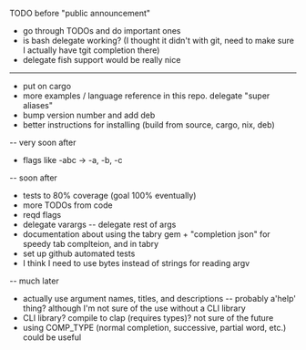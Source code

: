 TODO before "public announcement"
* go through TODOs and do important ones
* is bash delegate working? (I thought it didn't with git, need to make sure I actually have tgit completion there)
* delegate fish support would be really nice
---
* put on cargo
* more examples / language reference in this repo.
   delegate "super aliases"
* bump version number and add deb
* better instructions for installing (build from source, cargo, nix, deb)

-- very soon after
* flags like -abc -> -a, -b, -c

-- soon after
* tests to 80% coverage (goal 100% eventually)
* more TODOs from code
* reqd flags
* delegate varargs -- delegate rest of args
* documentation about using the tabry gem + "completion json" for speedy tab complteion, and in tabry
* set up github automated tests
* I think I need to use bytes instead of strings for reading argv

-- much later
* actually use argument names, titles, and descriptions -- probably a'help' thing? although I'm not sure of the use without a CLI library
* CLI library? compile to clap (requires types)? not sure of the future
* using COMP_TYPE (normal completion, successive, partial word, etc.) could be useful
